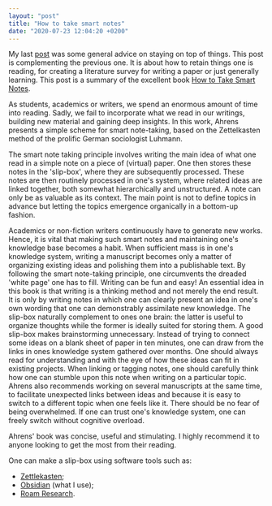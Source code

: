 ```yaml
---
layout: "post"
title: "How to take smart notes"
date: "2020-07-23 12:04:20 +0200"
---
```


My last [post](https://michielstock.github.io/advice-on-being-effective/) was some general advice on staying on top of things. This post is complementing the previous one. It is about how to retain things one is reading, for creating a literature survey for writing a paper or just generally learning. This post is a summary of the excellent book [How to Take Smart Notes](https://www.goodreads.com/book/show/34507927-how-to-take-smart-notes?from_search=true&from_srp=true&qid=n2339HX7ng&rank=1).

As students, academics or writers, we spend an enormous amount of time into reading. Sadly, we fail to incorporate what we read in our writings, building new material and gaining deep insights. In this work, Ahrens presents a simple scheme for smart note-taking, based on the Zettelkasten method of the prolific German sociologist Luhmann.

The smart note taking principle involves writing the main idea of what one read in a simple note on a piece of (virtual) paper. One then stores these notes in the 'slip-box', where they are subsequently processed. These notes are then routinely processed in one's system, where related ideas are linked together, both somewhat hierarchically and unstructured. A note can only be as valuable as its context. The main point is not to define topics in advance but letting the topics emergence organically in a bottom-up fashion.

Academics or non-fiction writers continuously have to generate new works. Hence, it is vital that making such smart notes and maintaining one's knowledge base becomes a habit. When sufficient mass is in one's knowledge system, writing a manuscript becomes only a matter of organizing existing ideas and polishing them into a publishable text. By following the smart note-taking principle, one circumvents the dreaded 'white page' one has to fill. Writing can be fun and easy!
An essential idea in this book is that writing is a thinking method and not merely the end result. It is only by writing notes in which one can clearly present an idea in one's own wording that one can demonstrably assimilate new knowledge. The slip-box naturally complement to ones one brain: the latter is useful to organize thoughts while the former is ideally suited for storing them. A good slip-box makes brainstorming unnecessary. Instead of trying to connect some ideas on a blank sheet of paper in ten minutes, one can draw from the links in ones knowledge system gathered over months. One should always read for understanding and with the eye of how these ideas can fit in existing projects. When linking or tagging notes, one should carefully think how one can stumble upon this note when writing on a particular topic. Ahrens also recommends working on several manuscripts at the same time, to facilitate unexpected links between ideas and because it is easy to switch to a different topic when one feels like it. There should be no fear of being overwhelmed. If one can trust one's knowledge system, one can freely switch without cognitive overload.

Ahrens' book was concise, useful and stimulating. I highly recommend it to anyone looking to get the most from their reading.

One can make a slip-box using software tools such as:
- [Zettlekasten](http://zettelkasten.danielluedecke.de/en/);
- [Obsidian](https://obsidian.md/) (what I use);
- [Roam Research](https://roamresearch.com/).
